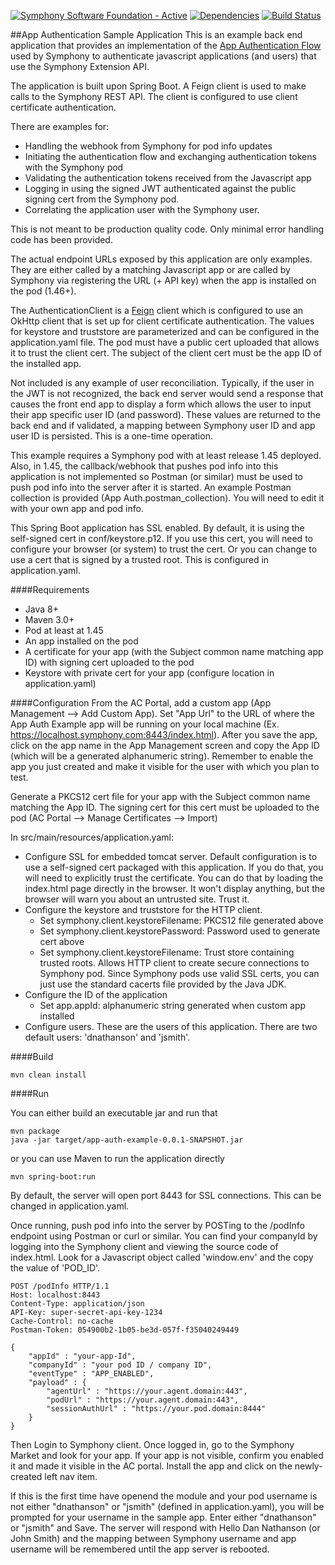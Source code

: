 [![Symphony Software Foundation - Active](https://cdn.rawgit.com/symphonyoss/contrib-toolbox/master/images/ssf-badge-incubating.svg)](https://symphonyoss.atlassian.net/wiki/display/FM/Incubating) [![Dependencies](https://www.versioneye.com/user/projects/58accf374ca76f00331ce1c0/badge.svg?style=flat-square)](https://www.versioneye.com/user/projects/58accf374ca76f00331ce1c0?child=summary) [![Build Status](https://travis-ci.org/symphonyoss/app-auth-example.svg?branch=master)](https://travis-ci.org/symphonyoss/app-auth-example)

##App Authentication Sample Application
This is an example back end application that provides an implementation of the [App Authentication Flow](TBD) used by
Symphony to authenticate javascript applications (and users) that use the Symphony Extension API.

The application is built upon Spring Boot.  A Feign client is used to make calls to the Symphony REST API.  The client
is configured to use client certificate authentication.

There are examples for:
* Handling the webhook from Symphony for pod info updates
* Initiating the authentication flow and exchanging authentication tokens with the Symphony pod
* Validating the authentication tokens received from the Javascript app
* Logging in using the signed JWT authenticated against the public signing cert from the Symphony pod.
* Correlating the application user with the Symphony user.

This is not meant to be production quality code.  Only minimal error handling code has been provided.

The actual endpoint URLs exposed by this application are only examples. They are either called by a matching Javascript
app or are called by Symphony via registering the URL (+ API key) when the app is installed on the pod (1.46+).

The AuthenticationClient is a [Feign](https://github.com/OpenFeign/feign) client which is configured to use an
OkHttp client that is set up for client certificate authentication.  The values for keystore and truststore are
parameterized and can be configured in the application.yaml file.  The pod must have a public cert uploaded that allows
it to trust the client cert. The subject of the client cert must be the app ID of the installed app.

Not included is any example of user reconciliation.  Typically, if the user in the JWT is not recognized, the back
end server would send a response that causes the front end app to display a form which allows the user to input
their app specific user ID (and password).  These values are returned to the back end and if validated, a mapping
between Symphony user ID and app user ID is persisted.  This is a one-time operation.

This example requires a Symphony pod with at least release 1.45 deployed.  Also, in 1.45, the callback/webhook that
pushes pod info into this application is not implemented so Postman (or similar) must be used to push pod info into
the server after it is started.  An example Postman collection is provided (App Auth.postman_collection).  You will
need to edit it with your own app and pod info.

This Spring Boot application has SSL enabled.  By default, it is using the self-signed cert in conf/keystore.p12. 
If you use this cert, you will need to configure your browser (or system) to trust the cert.  Or you
can change to use a cert that is signed by a trusted root.  This is configured in application.yaml.


####Requirements
* Java 8+
* Maven 3.0+
* Pod at least at 1.45
* An app installed on the pod
* A certificate for your app (with the Subject common name matching app ID) with signing cert uploaded to the pod
* Keystore with private cert for your app (configure location in application.yaml)

####Configuration
From the AC Portal, add a custom app (App Management --> Add Custom App). Set "App Url" to the URL of where the App Auth Example app will be running on your local machine (Ex. https://localhost.symphony.com:8443/index.html). After you save the app, click on the app
name in the App Management screen and copy the App ID (which will be a generated alphanumeric string). Remember to enable the app you just created and make it visible for the user with which you plan to test.

Generate a PKCS12 cert file for your app with the Subject common name matching the App ID.  The signing cert for this cert 
must be uploaded to the pod (AC Portal --> Manage Certificates --> Import)

In src/main/resources/application.yaml:
* Configure SSL for embedded tomcat server.  Default configuration is to use a self-signed cert packaged with this
application. If you do that, you will need to explicitly trust the certificate. You can do that by loading the index.html
page directly in the browser.  It won't display anything, but the browser will warn you about an untrusted site.  Trust it.
* Configure the keystore and truststore for the HTTP client.  
  * Set symphony.client.keystoreFilename: PKCS12 file generated above
  * Set symphony.client.keystorePassword: Password used to generate cert above
  * Set symphony.client.keystoreFilename: Trust store containing trusted roots.  Allows HTTP client to create secure
    connections to Symphony pod. Since Symphony pods use valid SSL certs, you can just use the standard cacerts file
    provided by the Java JDK.
* Configure the ID of the application
  * Set app.appId: alphanumeric string generated when custom app installed
* Configure users. These are the users of this application. There are two default users: 'dnathanson' and 'jsmith'.
  
####Build

```
mvn clean install
```

####Run

You can either build an executable jar and run that
```
mvn package
java -jar target/app-auth-example-0.0.1-SNAPSHOT.jar
```
or you can use Maven to run the application directly
```
mvn spring-boot:run
```

By default, the server will open port 8443 for SSL connections.  This can be changed in application.yaml.

Once running, push pod info into the server by POSTing to the /podInfo endpoint using Postman or curl or similar. 
You can find your companyId by logging into the Symphony client and viewing the source code of index.html.  Look for a
Javascript object called 'window.env' and the copy the value of 'POD_ID'.

```
POST /podInfo HTTP/1.1
Host: localhost:8443
Content-Type: application/json
API-Key: super-secret-api-key-1234
Cache-Control: no-cache
Postman-Token: 054900b2-1b05-be3d-057f-f35040249449

{
	"appId" : "your-app-Id",
	"companyId" : "your pod ID / company ID",
	"eventType" : "APP_ENABLED",
	"payload" : {
		"agentUrl" : "https://your.agent.domain:443",
		"podUrl" : "https://your.agent.domain:443",
		"sessionAuthUrl" : "https://your.pod.domain:8444"
	}
}
```

Then Login to Symphony client.  Once logged in, go to the Symphony Market and look for your app. If your app is not visible, confirm you enabled it and made it visible in the AC portal. Install the app and click on the newly-created left nav item.

If this is the first time have openend the module and
your pod username is not either "dnathanson" or "jsmith" (defined in application.yaml), you will be prompted
for your username in the sample app.  Enter either "dnathanson" or "jsmith" and Save.  The server will
respond with Hello Dan Nathanson (or John Smith) and the mapping between Symphony username
and app username will be remembered until the app server is rebooted.
